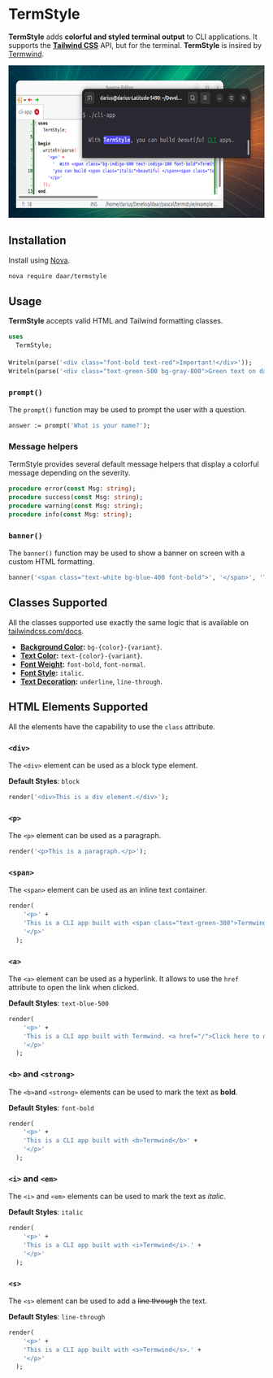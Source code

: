 # TermStyle

**TermStyle** adds **colorful and styled terminal output** to CLI applications. It supports the **[Tailwind CSS](https://tailwindcss.com/)** API, but for the terminal. **TermStyle** is insired by [Termwind](https://github.com/nunomaduro/termwind). 

<p align="center">
    <img src="img/screenshot.png" alt="Termwind example" height="300">
</p>

## Installation

Install using [Nova](https://github.com/nova-packager/nova).

```bash
nova require daar/termstyle
```

## Usage

**TermStyle** accepts valid HTML and Tailwind formatting classes.

```pascal
uses
  TermStyle;

Writeln(parse('<div class="font-bold text-red">Important!</div>'));
Writeln(parse('<div class="text-green-500 bg-gray-800">Green text on dark background</div>'));
````

### `prompt()`

The `prompt()` function may be used to prompt the user with a question.

```pascal
answer := prompt('What is your name?');
```

### Message helpers

TermStyle provides several default message helpers that display a colorful message depending on the severity.

```pascal
procedure error(const Msg: string);
procedure success(const Msg: string);
procedure warning(const Msg: string);
procedure info(const Msg: string);
```

### `banner()`

The `banner()` function may be used to show a banner on screen with a custom HTML formatting.

```pascal
banner('<span class="text-white bg-blue-400 font-bold">', '</span>', 'TERMSTYLE DEMO CLI'); 
```


## Classes Supported

All the classes supported use exactly the same logic that is available on [tailwindcss.com/docs](https://tailwindcss.com/docs).

* **[Background Color](https://tailwindcss.com/docs/background-color):** `bg-{color}-{variant}`.
* **[Text Color](https://tailwindcss.com/docs/text-color):** `text-{color}-{variant}`.
* **[Font Weight](https://tailwindcss.com/docs/font-weight#class-reference):** `font-bold`, `font-normal`.
* **[Font Style](https://tailwindcss.com/docs/font-style#italics):** `italic`.
* **[Text Decoration](https://tailwindcss.com/docs/text-decoration):** `underline`, `line-through`.


## HTML Elements Supported

All the elements have the capability to use the `class` attribute.

### `<div>`

The `<div>` element can be used as a block type element.

**Default Styles**: `block`

```pascal
render('<div>This is a div element.</div>');
```

### `<p>`

The `<p>` element can be used as a paragraph.

```pascal
render('<p>This is a paragraph.</p>');
```

### `<span>`

The `<span>` element can be used as an inline text container.

```pascal
render(
    '<p>' +
    'This is a CLI app built with <span class="text-green-300">Termwind</span>.' +
    '</p>'
  );
```

### `<a>`

The `<a>` element can be used as a hyperlink. It allows to use the `href` attribute to open the link when clicked.

**Default Styles**: `text-blue-500`

```pascal
render(
    '<p>' +
    'This is a CLI app built with Termwind. <a href="/">Click here to open</a>' +
    '</p>'
  );
```

### `<b>` and `<strong>`

The `<b>`and `<strong>` elements can be used to mark the text as **bold**.

**Default Styles**: `font-bold`

```pascal
render(
    '<p>' +
    'This is a CLI app built with <b>Termwind</b>' +
    '</p>'
  );
```

### `<i>` and `<em>`

The `<i>` and `<em>` elements can be used to mark the text as *italic*.

**Default Styles**: `italic`

```pascal
render(
    '<p>' +
    'This is a CLI app built with <i>Termwind</i>.' +
    '</p>'
  );
```

### `<s>`

The `<s>`  element can be used to add a ~~line through~~ the text.

**Default Styles**: `line-through`

```pascal
render(
    '<p>' +
    'This is a CLI app built with <s>Termwind</s>.' +
    '</p>'
  );
```